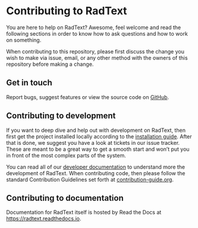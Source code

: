 # Contributing to RadText

You are here to help on RadText? 
Awesome, feel welcome and read the following sections in order to know how to
ask questions and how to work on something.

When contributing to this repository, please first discuss the change you 
wish to make via issue, email, or any other method with the owners of this 
repository before making a change. 

## Get in touch

Report bugs, suggest features or view the source code on
[GitHub](https://github.com/bionlplab/radtext).

## Contributing to development

If you want to deep dive and help out with development on RadText, then first
get the project installed locally according to the [installation
guide](https://radtext.readthedocs.io/en/latest/install.html). After that is
done, we suggest you have a look at tickets in our issue tracker. These are
meant to be a great way to get a smooth start and won’t put you in front of the
most complex parts of the system.

You can read all of our [developer
documentation](https://radtext.readthedocs.io/en/latest/developer_guide.html) to
understand more the development of RadText. When contributing code, then
please follow the standard Contribution Guidelines set forth at
[contribution-guide.org](https://www.contribution-guide.org/#submitting-bugs).

## Contributing to documentation

Documentation for RadText itself is hosted by Read the Docs at
<https://radtext.readthedocs.io>.


